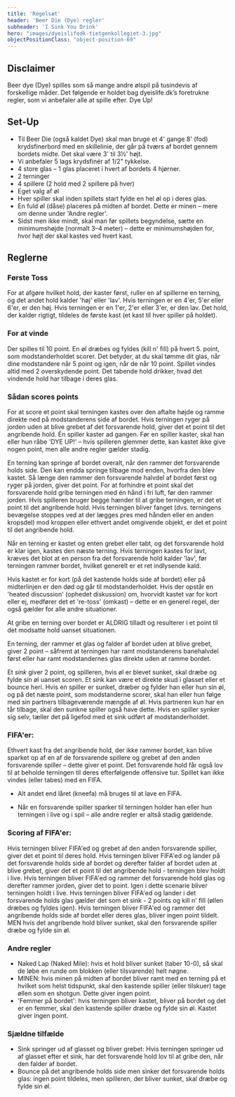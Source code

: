 ```yaml
---
title: 'Regelsæt'
header: 'Beer Die (Dye) regler'
subheader: 'I Sink You Drink'
hero: "images/dyeislifedk-tietgenkollegiet-3.jpg"
objectPositionClass: "object-position-69"
---
```


## Disclaimer

Beer dye (Dye) spilles som så mange andre ølspil på tusindevis af forskellige måder. Det følgende er holdet bag dyeislife.dk’s foretrukne regler, som vi anbefaler alle at spille efter. Dye Up!

## Set-Up

* Til Beer Die (også kaldet Dye) skal man bruge et 4' gange 8' (fod) krydsfinerbord med en skillelinie, der går på tværs af bordet gennem bordets midte. Det skal være 3' til 3½' højt.
* Vi anbefaler 5 lags krydsfinér af 1/2" tykkelse.
* 4 store glas – 1 glas placeret i hvert af bordets 4 hjørner.
* 2 terninger
* 4 spillere (2 hold med 2 spillere på hver)
* Eget valg af øl
* Hver spiller skal inden spillets start fylde en hel øl op i deres glas.
* En fuld øl (dåse) placeres på midten af bordet. Dette er minen – mere om denne under 'Andre regler'.
* Sidst men ikke mindt, skal man før spillets begyndelse, sætte en minimumshøjde (normalt 3–4 meter) – dette er minimumshøjden for, hvor højt der skal kastes ved hvert kast.

## Reglerne

### Første Toss

For at afgøre hvilket hold, der kaster først, ruller en af spillerne en terning, og det andet hold kalder 'høj' eller 'lav'. Hvis terningen er en 4'er, 5'er eller 6'er, er den høj. Hvis terningen er en 1'er, 2'er eller 3'er, er den lav. Det hold, der kalder rigtigt, tildeles de første kast (et kast til hver spiller på holdet).

### For at vinde

Der spilles til 10 point. En øl dræbes og fyldes (kill n' fill) på hvert 5. point, som modstanderholdet scorer. Det betyder, at du skal tømme dit glas, når dine modstandere når 5 point og igen, når de når 10 point. Spillet vindes altid med 2 overskydende point. Det tabende hold drikker, hvad det vindende hold har tilbage i deres glas.

### Sådan scores points

For at score et point skal terningen kastes over den aftalte højde og ramme direkte ned på modstanderens side af bordet. Hvis terningen ryger på jorden uden at blive grebet af det forsvarende hold, giver det et point til det angribende hold. Én spiller kaster ad gangen. Før en spiller kaster, skal han eller hun råbe 'DYE UP!' – hvis spilleren glemmer dette, kan kastet ikke give nogen point, men alle andre regler gælder stadig.

En terning kan springe af bordet overalt, når den rammer det forsvarende holds side. Den kan endda springe tilbage mod enden, hvorfra den blev kastet. Så længe den rammer den forsvarende halvdel af bordet først og ryger på jorden, giver det point. For at forhindre et point skal det forsvarende hold gribe terningen med én hånd i fri luft, før den rammer jorden. Hvis spilleren bruger begge hænder til at gribe terningen, er det et point til det angribende hold. Hvis terningen bliver fanget (dvs. terningens bevægelse stoppes ved at der lægges pres med hånden eller en anden kropsdel) mod kroppen eller ethvert andet omgivende objekt, er det et point til det angribende hold.

Når en terning er kastet og enten grebet eller tabt, og det forsvarende hold er klar igen, kastes den næste terning. Hvis terningen kastes for lavt, kræves det blot at en person fra det forsvarende hold kalder 'lav', før terningen rammer bordet, hvilket generelt er et ret indlysende kald.

Hvis kastet er for kort (på det kastende holds side af bordet) eller på midterlinjen er den død og går til modstanderholdet. Hvis der opstår en 'heated discussion' (ophedet diskussion) om, hvorvidt kastet var for kort eller ej, medfører det et 're-toss' (omkast) – dette er en generel regel, der også gælder for alle andre situationer.

At gribe en terning over bordet er ALDRIG tilladt og resulterer i et point til det modsatte hold uanset situationen.

En terning, der rammer et glas og falder af bordet uden at blive grebet, giver 2 point – såfremt at terningen har ramt modstanderens banehalvdel først eller har ramt modstandernes glas direkte uden at ramme bordet.

Et *sink* giver 2 point, og spilleren, hvis øl er blevet sunket, skal dræbe og fylde sin øl uanset scoren. Et sink kan være et direkte skud i glasset eller et bounce heri. Hvis en spiller er sunket, dræber og fylder han eller hun sin øl, og på det næste point, som modstanderne scorer, skal han eller hun følge med sin partners tilbageværende mængde af øl. Hvis partneren kun har en tår tilbage, skal den sunkne spiller også have dette. Hvis en spiller synker sig selv, tæller det på ligefod med et sink udført af modstanderholdet.

### FIFA'er:

Ethvert kast fra det angribende hold, der ikke rammer bordet, kan blive sparket op af en af de forsvarende spillere og grebet af den anden forsvarende spiller – dette giver et point. Det forsvarende hold får også lov til at beholde terningen til deres efterfølgende offensive tur. Spillet kan ikke vindes (eller tabes) med en FIFA.

- Alt andet end låret (kneefa) må bruges til at lave en FIFA.

- Når en forsvarende spiller sparker til terningen holder han eller hun terningen i live og i spil – alle andre regler er altså stadig gældende.

### Scoring af FIFA'er:

Hvis terningen bliver FIFA'ed og grebet af den anden forsvarende spiller, giver det et point til deres hold.
Hvis terningen bliver FIFA'ed og lander på det forsvarende holds side af bordet og derefter falder af bordet uden at blive grebet, giver det et point til det angribende hold - terningen blev holdt i live.
Hvis terningen bliver FIFA'ed og rammer det forsvarende hold glas og derefter rammer jorden, giver det to point. Igen i dette scenarie bliver terningen holdt i live.
Hvis terningen bliver FIFA'ed og lander i det forsvarende holds glas gælder det som et sink - 2 points og kill n' fill (øllen dræbes og fyldes igen).
Hvis terningen bliver FIFA'ed og rammer det angribende holds side af bordet eller deres glas, bliver ingen point tildelt. MEN hvis det angribende hold bliver sunket, skal den forsvarende spiller dræbe og fylde sin øl.

### Andre regler

* Naked Lap (Naked Mile): hvis et hold bliver sunket (taber 10-0), så skal de løbe en runde om blokken (eller tilsvarende) helt nøgne.
* MINEN: hvis minen på midten af bordet bliver ramt med en terning på et hvilket som helst tidspunkt, skal den kastende spiller (eller tilskuer) tage øllen som en shotgun. Dette giver ingen point.
* 'Femmer på bordet': hvis terningen bliver kastet, bliver på bordet og det er en femmer, skal den kastende spiller dræbe og fylde sin øl. Kastet giver ingen point.

### Sjældne tilfælde

* Sink springer ud af glasset og bliver grebet: Hvis terningen springer ud af glasset efter et sink, har det forsvarende hold lov til at gribe den, når den falder af bordet.
* Bounce på det angribende holds side men sinker det forsvarende holds glas: ingen point tildeles, men spilleren, der bliver sunket, skal dræbe og fylde sin øl.
